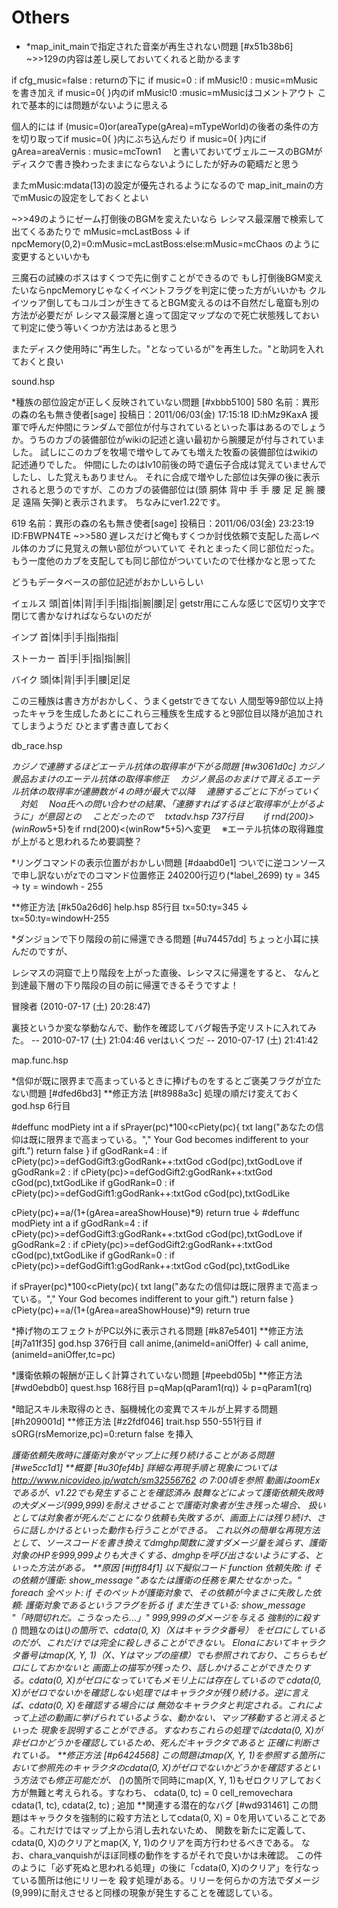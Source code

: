 # Others


* *map_init_mainで指定された音楽が再生されない問題 [#x51b38b6]
~>>129の内容は差し戻しておいてくれると助かるます

if cfg_music=false : returnの下に
if music=0 : if mMusic!0 : music=mMusicを書き加え
if music=0{ }内のif mMusic!0 :music=mMusicはコメントアウト
これで基本的には問題がないように思える

個人的には
if (music=0)or(areaType(gArea)=mTypeWorld)の後者の条件の方を切り取ってif music=0{ }内にぶち込んだり
if music=0{ }内にif gArea=areaVernis : music=mcTown1　
と書いておいてヴェルニースのBGMがディスクで書き換わったままにならないようにしたが好みの範疇だと思う

またmMusic:mdata(13)の設定が優先されるようになるので
map_init_mainの方でmMusicの設定をしておくとよい

~>>49のようにゼーム打倒後のBGMを変えたいなら
レシマス最深層で検索して出てくるあたりで
mMusic=mcLastBoss
↓
if npcMemory(0,2)=0:mMusic=mcLastBoss:else:mMusic=mcChaos
のように変更するといいかも

三魔石の試練のボスはすくつで先に倒すことができるので
もし打倒後BGM変えたいならnpcMemoryじゃなくイベントフラグを判定に使った方がいいかも
クルイツゥア倒してもコルゴンが生きてるとBGM変えるのは不自然だし竜窟も別の方法が必要だが
レシマス最深層と違って固定マップなので死亡状態残しておいて判定に使う等いくつか方法はあると思う

またディスク使用時に"再生した。"となっているが"を再生した。"と助詞を入れておくと良い

sound.hsp

*種族の部位設定が正しく反映されていない問題 [#xbbb5100]
580 名前：異形の森の名も無き使者[sage] 投稿日：2011/06/03(金) 17:15:18 ID:hMz9KaxA
援軍で呼んだ仲間にランダムで部位が付与されているといった事はあるのでしょうか。うちのカブの装備部位がwikiの記述と違い最初から腕腰足が付与されていました。
試しにこのカブを牧場で増やしてみても増えた牧畜の装備部位はwikiの記述通りでした。
仲間にしたのはlv10前後の時で遺伝子合成は覚えていませんでしたし、した覚えもありません。
それに合成で増やした部位は矢弾の後に表示されると思うのですが、このカブの装備部位は(頭 胴体 背中 手 手 腰 足 足 腕 腰 足 遠隔 矢弾)と表示されます。
ちなみにver1.22です。

619 名前：異形の森の名も無き使者[sage] 投稿日：2011/06/03(金) 23:23:19 ID:FBWPN4TE
~>>580
遅レスだけど俺もすくつか討伐依頼で支配した高レベル体のカブに見覚えの無い部位がついていて
それとまったく同じ部位だった。もう一度他のカブを支配しても同じ部位がついていたので仕様かなと思ってた


どうもデータベースの部位記述がおかしいらしい

イェルス
頭|首|体|背|手|手|指|指|腕|腰|足|
getstr用にこんな感じで区切り文字で閉じて書かなければならないのだが

インプ
首|体|手|手|指|指指|

ストーカー
首|手|手|指|指|腕||

バイク
頭|体|背|手|手|腰|足|足

この三種族は書き方がおかしく、うまくgetstrできてない
人間型等9部位以上持ったキャラを生成したあとにこれら三種族を生成すると9部位目以降が追加されてしまうようだ
ひとまず書き直しておく

db_race.hsp

*カジノで連勝するほどエーテル抗体の取得率が下がる問題 [#w3061d0c]
カジノ景品おまけのエーテル抗体の取得率修正
　カジノ景品のおまけで貰えるエーテル抗体の取得率が連勝数が４の時が最大で以降
　連勝するごとに下がっていく
　対処
　Noa氏への問い合わせの結果、「連勝すればするほど取得率が上がるように」が意図との
　ことだったので
　txtadv.hsp 737行目
　　if rnd(200)>(winRow*5+5)をif rnd(200)<(winRow*5+5)へ変更
　※エーテル抗体の取得難度が上がると思われるため要調整？

*リングコマンドの表示位置がおかしい問題 [#daabd0e1]
ついでに逆コンソースで申し訳ないがzでのコマンド位置修正
240200行辺り(*label_2699) ty = 345 → ty = windowh - 255

**修正方法 [#k50a26d6]
help.hsp 85行目
 tx=50:ty=345
↓
 tx=50:ty=windowH-255

*ダンジョンで下り階段の前に帰還できる問題 [#u74457dd]
ちょっと小耳に挟んだのですが、

レシマスの洞窟で上り階段を上がった直後、レシマスに帰還をすると、
なんと到達最下層の下り階段の目の前に帰還できるそうですよ！

冒険者 (2010-07-17 (土) 20:28:47)

裏技というか変な挙動なんで、動作を確認してバグ報告予定リストに入れてみた。 -- 2010-07-17 (土) 21:04:46
verはいくつだ -- 2010-07-17 (土) 21:41:42

map.func.hsp

*信仰が既に限界まで高まっているときに捧げものをするとご褒美フラグが立たない問題 [#dfed6bd3]
**修正方法 [#t8988a3c]
処理の順だけ変えておく
god.hsp 6行目

 #deffunc modPiety int a
  if sPrayer(pc)*100<cPiety(pc){
    txt lang("あなたの信仰は既に限界まで高まっている。"," Your God becomes indifferent to your gift.")
    return false
    }
  if gGodRank=4 : if cPiety(pc)>=defGodGift3:gGodRank++:txtGod cGod(pc),txtGodLove
  if gGodRank=2 : if cPiety(pc)>=defGodGift2:gGodRank++:txtGod cGod(pc),txtGodLike
  if gGodRank=0 : if cPiety(pc)>=defGodGift1:gGodRank++:txtGod cGod(pc),txtGodLike
 
  cPiety(pc)+=a/(1+(gArea=areaShowHouse)*9)
  return true
↓
 #deffunc modPiety int a
  if gGodRank=4 : if cPiety(pc)>=defGodGift3:gGodRank++:txtGod cGod(pc),txtGodLove
  if gGodRank=2 : if cPiety(pc)>=defGodGift2:gGodRank++:txtGod cGod(pc),txtGodLike
  if gGodRank=0 : if cPiety(pc)>=defGodGift1:gGodRank++:txtGod cGod(pc),txtGodLike
 
  if sPrayer(pc)*100<cPiety(pc){
    txt lang("あなたの信仰は既に限界まで高まっている。"," Your God becomes indifferent to your gift.")
    return false
    }
  cPiety(pc)+=a/(1+(gArea=areaShowHouse)*9)
  return true


*捧げ物のエフェクトがPC以外に表示される問題 [#k87e5401]
**修正方法 [#j7a11f35]
god.hsp 376行目
  call anime,(animeId=aniOffer)
↓
  call anime,(animeId=aniOffer,tc=pc)

*護衛依頼の報酬が正しく計算されていない問題 [#peebd05b]
**修正方法 [#wd0ebdb0]
quest.hsp 168行目
    p=qMap(qParam1(rq))
↓
    p=qParam1(rq)

*暗記スキル未取得のとき、脳機械化の変異でスキルが上昇する問題 [#h209001d]
**修正方法 [#z2fdf046]
trait.hsp 550-551行目
    if sORG(rsMemorize,pc)=0:return false
を挿入


*護衛依頼失敗時に護衛対象がマップ上に残り続けることがある問題 [#we5cc1d1]
**概要 [#u30fef4b]
詳細な再現手順と現象については http://www.nicovideo.jp/watch/sm32556762 の 7:00頃を参照
動画はoomExであるが、v1.22でも発生することを確認済み
鼓舞などによって護衛依頼失敗時の大ダメージ(999,999)を耐えさせることで護衛対象者が生き残った場合、
扱いとしては対象者が死んだことになり依頼も失敗するが、画面上には残り続け、さらに話しかけるといった動作も行うことができる。
これ以外の簡単な再現方法として、ソースコードを書き換えてdmghp関数に渡すダメージ量を減らす、護衛対象のHPを999,999よりも大きくする、dmghpを呼び出さないようにする、といった方法がある。
**原因 [#ifff84f1]
以下擬似コード
 function 依頼失敗:
    if その依頼が護衛:
        show_message "あなたは護衛の任務を果たせなかった。"
        foreach 全ペット:
            if そのペットが護衛対象で、その依頼が今まさに失敗した依頼:
                護衛対象であるというフラグを折る
                if まだ生きている:
                    show_message "「時間切れだ。こうなったら...」"
                    999,999のダメージを与える
                強制的に殺す (*)
問題なのは(*)の箇所で、cdata(0, X)（Xはキャラクタ番号） をゼロにしているのだが、これだけでは完全に殺しきることができない。
Elonaにおいてキャラクタ番号はmap(X, Y, 1)（X、Yはマップの座標）でも参照されており、こちらもゼロにしておかないと
画面上の描写が残ったり、話しかけることができたりする。cdata(0, X)がゼロになっていてもメモリ上には存在しているので
cdata(0, X)がゼロでないかを確認しない処理ではキャラクタが残り続ける。逆に言えば、cdata(0, X)を確認する場合には
無効なキャラクタと判定される。これによって上述の動画に挙げられているような、動かない、マップ移動すると消えるといった
現象を説明することができる。すなわちこれらの処理ではcdata(0, X)が非ゼロかどうかを確認しているため、死んだキャラクタであると
正確に判断されている。
**修正方法 [#p6424568]
この問題はmap(X, Y, 1)を参照する箇所において参照先のキャラクタのcdata(0, X)がゼロでないかどうかを確認するという方法でも修正可能だが、
(*)の箇所で同時にmap(X, Y, 1)もゼロクリアしておく方が無難と考えられる。すなわち、
 cdata(0, tc) = 0
 cell_removechara cdata(1, tc), cdata(2, tc) ; 追加
**関連する潜在的なバグ [#wd931461]
この問題はキャラクタを強制的に殺す方法としてcdata(0, X) = 0を用いていることである。これだけではマップ上から消し去れないため、
関数を新たに定義して、cdata(0, X)のクリアとmap(X, Y, 1)のクリアを両方行わせるべきである。
なお、chara_vanquishがほぼ同様の動作をするがそれで良いかは未確認。
この件のように「必ず死ぬと思われる処理」の後に「cdata(0, X)のクリア」を行なっている箇所は他にリリーを
殺す処理がある。リリーを何らかの方法でダメージ(9,999)に耐えさせると同様の現象が発生することを確認している。

